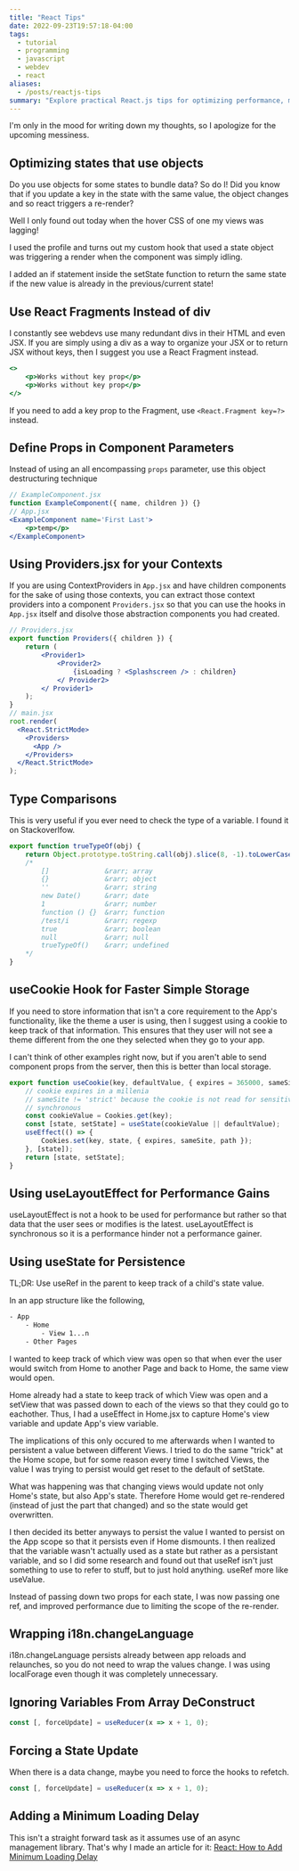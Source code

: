```yaml
---
title: "React Tips"
date: 2022-09-23T19:57:18-04:00
tags:
  - tutorial
  - programming
  - javascript
  - webdev
  - react
aliases:
  - /posts/reactjs-tips
summary: "Explore practical React.js tips for optimizing performance, managing state, and improving code structure. Learn about efficient object updates, using React Fragments, structuring props, leveraging Providers for contexts, advanced type comparisons, and effective cookie usage with useCookie. Discover insights on useLayoutEffect, persisting state with useRef, and forcing component updates."
---
```


I'm only in the mood for writing down my thoughts, so I apologize for the upcoming messiness.

## Optimizing states that use objects

Do you use objects for some states to bundle data? So do I! Did you know that if you update
a key in the state with the same value, the object changes and so react triggers a re-render?

Well I only found out today when the hover CSS of one my views was lagging!

I used the profile and turns out my custom hook that used a state object was triggering a render when the component was simply idling.

I added an if statement inside the setState function to return the same state if the new value is already in the previous/current state!

## Use React Fragments Instead of div

I constantly see webdevs use many redundant divs in their HTML and even JSX. If you are simply using a
div as a way to organize your JSX or to return JSX without keys, then I suggest you use a React Fragment instead.

```jsx
<>
    <p>Works without key prop</p>
    <p>Works without key prop</p>
</>
```

If you need to add a key prop to the Fragment, use `<React.Fragment key=?>` instead.

## Define Props in Component Parameters

Instead of using an all encompassing `props` parameter, use this object destructuring technique

```jsx
// ExampleComponent.jsx
function ExampleComponent({ name, children }) {}
// App.jsx
<ExampleComponent name='First Last'>
    <p>temp</p>
</ExampleComponent>
```

## Using Providers.jsx for your Contexts

If you are using ContextProviders in `App.jsx` and have children components for the sake of using those contexts,
you can extract those context providers into a component `Providers.jsx` so that you can use the hooks in `App.jsx` itself and
disolve those abstraction components you had created.

```jsx
// Providers.jsx
export function Providers({ children }) {
    return (
        <Provider1>
            <Provider2>
                {isLoading ? <Splashscreen /> : children}
            </ Provider2>
        </ Provider1>
    );
}
// main.jsx
root.render(
  <React.StrictMode>
    <Providers>
      <App />
    </Providers>
  </React.StrictMode>
);
```

## Type Comparisons

This is very useful if you ever need to check the type of a variable. I found it on Stackoverlfow.

```jsx
export function trueTypeOf(obj) {
    return Object.prototype.toString.call(obj).slice(8, -1).toLowerCase()
    /*
        []              &rarr; array
        {}              &rarr; object
        ''              &rarr; string
        new Date()      &rarr; date
        1               &rarr; number
        function () {}  &rarr; function
        /test/i         &rarr; regexp
        true            &rarr; boolean
        null            &rarr; null
        trueTypeOf()    &rarr; undefined
    */
}
```

## useCookie Hook for Faster Simple Storage

If you need to store information that isn't a core requirement to the App's functionality, like
the theme a user is using, then I suggest using a cookie to keep track of that information. This ensures
that they user will not see a theme different from the one they selected when they go to your app.

I can't think of other examples right now, but if you aren't able to send component props from the server, then
this is better than local storage.

```js
export function useCookie(key, defaultValue, { expires = 365000, sameSite = 'lax', path = '/' } = {}) {
    // cookie expires in a millenia
    // sameSite != 'strict' because the cookie is not read for sensitive actions
    // synchronous
    const cookieValue = Cookies.get(key);
    const [state, setState] = useState(cookieValue || defaultValue);
    useEffect(() => {
        Cookies.set(key, state, { expires, sameSite, path });
    }, [state]);
    return [state, setState];
}
```

## Using useLayoutEffect for Performance Gains

useLayoutEffect is not a hook to be used for performance but rather so that
data that the user sees or modifies is the latest. useLayoutEffect is
synchronous so it is a performance hinder not a performance gainer.

## Using useState for Persistence

TL;DR: Use useRef in the parent to keep track of a child's state value.

In an app structure like the following,

```txt
- App
    - Home
        - View 1...n
    - Other Pages
```

I wanted to keep track of which view was open so that when ever the user would
switch from Home to another Page and back to Home, the same view would open.

Home already had a state to keep track of which View was open and a setView
that was passed down to each of the views so that they could go to eachother.
Thus, I had a useEffect in Home.jsx to capture Home's view variable and update
App's view variable.

The implications of this only occured to me afterwards when I wanted to persistent a value between different Views.
I tried to do the same "trick" at the Home scope, but for some reason every time I switched Views, the value I was trying
to persist would get reset to the default of setState.

What was happening was that changing views would update not only Home's state, but also App's state. Therefore Home would get re-rendered (instead of just the part that changed) and so the state would get overwritten.

I then decided its better anyways to persist the value I wanted to persist on the App scope so that it persists even if Home dismounts.
I then realized that the variable wasn't actually used as a state but rather as a persistant variable, and so I did some research and
found out that useRef isn't just something to use to refer to stuff, but to just hold anything. useRef more like useValue.

Instead of passing down two props for each state, I was now passing one ref, and improved performance due to limiting the scope of the re-render.

## Wrapping i18n.changeLanguage

i18n.changeLanguage persists already between app reloads and relaunches, so you do not need
to wrap the values change. I was using localForage even though it was completely unnecessary.

## Ignoring Variables From Array DeConstruct

```jsx
const [, forceUpdate] = useReducer(x => x + 1, 0);
```

## Forcing a State Update

When there is a data change, maybe you need to force the hooks to refetch.

```jsx
const [, forceUpdate] = useReducer(x => x + 1, 0);
```

## Adding a Minimum Loading Delay

This isn't a straight forward task as it assumes use of an async management library. That's why I made an article for it: [React: How to Add Minimum Loading Delay](/posts/react-how-to-add-minimum-loading-delay)
